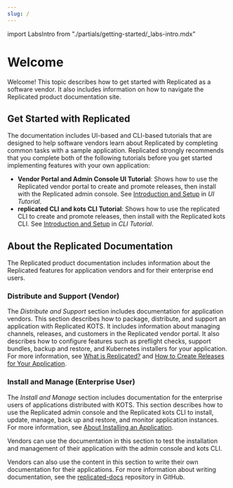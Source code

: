 ```yaml
---
slug: /
---
```

import LabsIntro from "./partials/getting-started/_labs-intro.mdx"

# Welcome

Welcome! This topic describes how to get started with Replicated as a software vendor. It also includes information on how to navigate the Replicated product documentation site.

## Get Started with Replicated

The documentation includes UI-based and CLI-based tutorials that are designed to help software vendors learn about Replicated by completing common tasks with a sample application. Replicated strongly recommends that you complete both of the following tutorials before you get started implementing features with your own application:

* **Vendor Portal and Admin Console UI Tutorial**: Shows how to use the Replicated vendor portal to create and promote releases, then install with the Replicated admin console. See [Introduction and Setup](/vendor/tutorial-ui-setup) in _UI Tutorial_.
* **replicated CLI and kots CLI Tutorial**: Shows how to use the replicated CLI to create and promote releases, then install with the Replicated kots CLI. See [Introduction and Setup](/vendor/tutorial-cli-setup) in _CLI Tutorial_.

## About the Replicated Documentation

The Replicated product documentation includes information about the Replicated features for application vendors and for their enterprise end users.

### Distribute and Support (Vendor)

The _Distribute and Support_ section includes documentation for application vendors. This section describes how to package, distribute, and support an application with Replicated KOTS. It includes information about managing channels, releases, and customers in the Replicated vendor portal. It also describes how to configure features such as preflight checks, support bundles, backup and restore, and Kubernetes installers for your application. For more information, see [What is Replicated?](intro-replicated) and [How to Create Releases for Your Application](/vendor/distributing-workflow).

### Install and Manage (Enterprise User)

The _Install and Manage_ section includes documentation for the enterprise users of applications distributed with KOTS. This section describes how to use the Replicated admin console and the Replicated kots CLI to install, update, manage, back up and restore, and monitor application instances. For more information, see [About Installing an Application](/enterprise/installing-overview).

Vendors can use the documentation in this section to test the installation and management of their application with the admin console and kots CLI.

Vendors can also use the content in this section to write their own documentation for their applications. For more information about writing documentation, see the [replicated-docs](https://github.com/replicatedhq/replicated-docs) repository in GitHub.